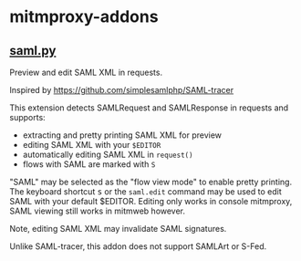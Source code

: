 # mitmproxy-addons

## [saml.py](saml.py)

Preview and edit SAML XML in requests.

Inspired by https://github.com/simplesamlphp/SAML-tracer

This extension detects SAMLRequest and SAMLResponse in requests and supports:
- extracting and pretty printing SAML XML for preview
- editing SAML XML with your `$EDITOR`
- automatically editing SAML XML in `request()`
- flows with SAML are marked with `S`

"SAML" may be selected as the "flow view mode" to enable pretty printing. The keyboard shortcut <kbd>s</kbd> or the `saml.edit` command may be used to edit SAML with your default $EDITOR. Editing only works in console mitmproxy, SAML viewing still works in mitmweb however.

Note, editing SAML XML may invalidate SAML signatures.

Unlike SAML-tracer, this addon does not support SAMLArt or S-Fed.
